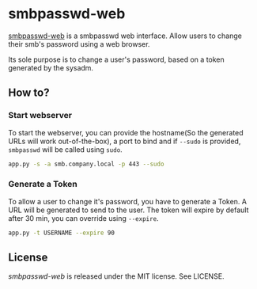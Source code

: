 # smbpasswd-web

[smbpasswd-web](https://github.com/0x3333/smbpasswd-web) is a smbpasswd web interface. Allow users to change their smb's password using a web browser.

Its sole purpose is to change a user's password, based on a token generated by the sysadm.

## How to?

### Start webserver

To start the webserver, you can provide the hostname(So the generated URLs will work out-of-the-box), a port to bind and if `--sudo` is provided, `smbpasswd` will be called using `sudo`.
```bash
app.py -s -a smb.company.local -p 443 --sudo
```

### Generate a Token

To allow a user to change it's password, you have to generate a Token. A URL will be generated to send to the user. The token will expire by default after 30 min, you can override using `--expire`.

```bash
app.py -t USERNAME --expire 90
```

## License

 *smbpasswd-web* is released under the MIT license. See LICENSE.
 